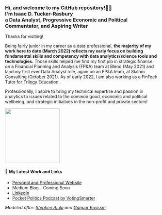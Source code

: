 <h3>Hi, and welcome to my GitHub repository!👋🏾<br> 
I'm Isaac D. Tucker-Rasbury
<br>a Data Analyst, Progressive Economic and Political Commentator, and Aspiring Writer</h3>

Thanks for visiting!

Being fairly junior in my career as a data professional, **the majority of my work here to date (March 2022) reflects my early focus on building fundamental skills and competency with data analytics/science tools and technologies.** Those skills helped me find my first job in  strategic finance on a Financial Planning and Analysis (FP&A) team at Blend (May 2021) and land my first ever Data Analyst role, again on an FP&A team, at Slalom Consulting (October 2021). As of early 2022, I am also working as a FinTech Tutor for Trilogy Education.

Professionally, I aspire to bring my technical expertise and passion in analytics to issues related to the common good, economic and political wellbeing, and strategic initiaitves in the non-profit and private sectors!

<img height="180em" src="https://github-readme-stats.vercel.app/api?username=TuckerRasbury&show_icons=true&hide_border=true&&count_private=true&include_all_commits=true" />

<h4>📕 My Latest Work and Links </h4>

<!-- BLOG-POST-LIST:START -->
- [Personal and Professional Website](www.irasbury.squarespace.com)
- Medium Blog - Coming Soon
- [LinkedIn](https://www.linkedin.com/in/tuckerrasbury/)
- [Pocket Politics Podcast by VotingSmarter](https://open.spotify.com/show/5nVS8055RpPGlE4LpqTsbZ)
<!-- BLOG-POST-LIST:END -->

_Modeled after: [Stephen Ajulu](https://github.com/stephenajulu/stephenajulu.git) and [Gappur Kayssm](https://javascript.plainenglish.io/how-to-create-an-awesome-github-profile-readme-a474d5b45645)_
